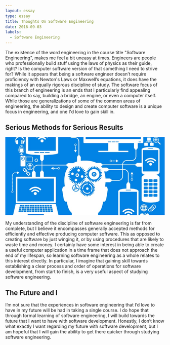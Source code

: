 ```yaml
---
layout: essay
type: essay
title: Thoughts On Software Engineering
date: 2016-09-03
labels:
  - Software Engineering
---
```


The existence of the word engineering in the course title "Software Engineering", makes me feel a bit uneasy at times.  Engineers are people who professionally build stuff using the laws of physics as their guide, right?  Is the computer software version of that something I need to strive for?  While it appears that being a software engineer doesn’t require proficiency with Newton's Laws or Maxwell’s equations, it does have the makings of an equally rigorous discipline of study.  The software focus of this branch of engineering is an ends that I particularly find appealing compared to say, building a bridge, an engine, or even a computer itself.  While those are generalizations of some of the common areas of engineering, the ability to design and create computer software is a unique focus in engineering, and one I'd love to gain skill in.

## Serious Methods for Serious Results

<img class="ui medium right spaced image" src="../images/softwareThoughts.jpg">

My understanding of the discipline of software engineering is far from complete, but I believe it encompasses generally accepted methods for efficiently and effective producing computer software. This as opposed to creating software by just winging it, or by using procedures that are likely to waste time and money.  I certainly have some interest in being able to create a useful computer application in a time frame that does not approach the end of my lifespan, so learning software engineering as a whole relates to this interest directly.  In particular, I imagine that gaining skill towards establishing a clear process and order of operations for software development, from start to finish, is a very useful aspect of studying software engineering.

## The Future and I

I’m not sure that the experiences in software engineering that I’d love to have in my future will be had in taking a single course.  I do hope that through formal learning of software engineering, I will build towards the future that I want to have with software development.  Honestly, I don’t know what exactly I want regarding my future with software development, but I am hopeful that I will gain the ability to get there quicker through studying software engineering.

